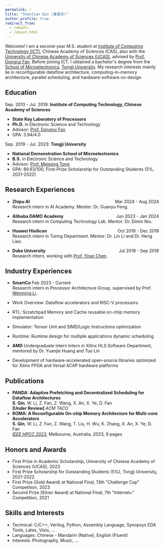 ```yaml
---
permalink: /
title: "Shantian Qin (秦善天)"
author_profile: true
redirect_from: 
  - /about/
  - /about.html
---
```


Welcome! I am a second-year M.S. student at [Institute of Computing Technology (ICT)](http://www.ict.ac.cn/), Chinese Academy of Sciences (CAS), also with the [University of Chinese Academy of Sciences (UCAS)](https://www.ucas.ac.cn/), advised by [Prof. Dongrui Fan](https://people.ucas.edu.cn/~fandongrui). Before joining ICT, I obtained a bachelor's degree from the [School of Microelectronics](https://acm.sjtu.edu.cn/home), [Tongji University](https://www.sjtu.edu.cn/). My research interests mainly lie in reconfigurable dataflow architecture, computing-in-memory architecture, parallel scheduling, and hardware-software co-design.

## Education
Sep. 2013 - Jul. 2019: **Institute of Computing Technology, Chinese Academy of Sciences**
* **State Key Laboratory of Processors**
* **Ph.D.** in Electronic Science and Technology
* Advisor: [Prof. Dongrui Fan]([https://see-en.tongji.edu.cn/info/1014/1701.htm](https://people.ucas.ac.cn/~fandongrui))
* GPA: 3.94/4.0

Sep. 2019 - Jul. 2023: **Tongji University**
* **National Demonstration School of Microelectronics**
* **B.S.** in Electronic Science and Technology 
* Advisor: [Prof. Meisong Tong](https://see-en.tongji.edu.cn/info/1014/1701.htm)
* GPA: 89.63/100, First-Prize Scholarship for Outstanding Students (5%, 2021-2022)

## Research Experiences
* **Zhipu AI**<span style="float:right;">Mar 2024 - Aug 2024 </span>  
Research intern in AI Academy. Mentor: Dr. Guanyu Feng. 

* **Alibaba DAMO Academy**<span style="float:right;">Jun 2023 - Jan 2024 </span>  
Research intern in Computing Technology Lab. Mentor: Dr. Dimin Niu.

* **Huawei Hisilicon**<span style="float:right;">Oct 2019 - Dec 2019 </span>  
Research intern in Turing Department. Mentor: Dr. Lin Li and Dr. Heng Liao.

* **Duke University**<span style="float:right;">Jul 2019 - Sep 2019 </span>  
Research intern, working with [Prof. Yiran Chen](https://ece.duke.edu/faculty/yiran-chen). 

<!-- * **Zhipu AI** Mar 2024 - Aug 2024   
    Research intern in AI Academy. Mentor: Dr. Guanyu Feng. 
* **Alibaba DAMO Academy**  
    Research intern in Computing Technology Lab. Mentor: Dr. Dimin Niu. Jun 2023 - Jan 2024. -->
<!-- * **Huawei Hisilicon**  
    Research intern in Turing Department. Mentor: Dr. Lin Li and Dr. Heng Liao. Oct 2019 - Dec 2019. -->
<!-- * **Duke University**  
    Research intern, working with [Prof. Yiran Chen](https://ece.duke.edu/faculty/yiran-chen). Jul 2019 - Sep 2019.  -->

## Industry Experiences
* **SmartCo**  Feb 2023 - Current </span>  
Research intern in Processor Architecture Group, supervised by Prof. [Wenming Li](https://people.ucas.edu.cn/~liwenming).
* Work Overview: Dataflow accelerators and RISC-V processors
* RTL: Scratchpad Memory and Cache reusable on-chip memory implementation
* Simulator: Tensor Unit and SIMD/Logic Instructions optimization
* Runtime: Runtime design for multiple applications dynamic scheduling 

* **AMD**  Undergraduate Intern
Intern in Xilinx HLS Software Department, mentored by Dr. Yuanjie Huang and Tuo Lin
* Development of hardware-accelerated open-source libraries optimized for Xilinx FPGA and Versal ACAP hardware platforms 

<!-- * **SmartCo** Feb 2023 - Current
    Research intern in Turing Department. Mentor: Dr. Lin Li and Dr. Heng Liao. Oct 2019 - Dec 2019. -->
<!-- * **Duke University**  
    Research intern in Dataflow Processors, supervised by Prof. [Wenming Li](https://people.ucas.edu.cn/~liwenming). Undergraduate  -->

## Publications
* **PANDA: Adaptive Prefetching and Decentralized Scheduling for Dataflow Architectures**\
    **S. Qin**, W. Li, Z. Fan, Z. Wang, X. An, X. Ye, D. Fan\
    **[Under Review]** *ACM TACO*
* **ROMA: A Reconfigurable On-chip Memory Architecture for Multi-core Accelerators**\
    **S. Qin**, W. Li, Z. Fan, Z. Wang, T. Liu, H. Wu, K. Zhang, X. An, X. Ye, D. Fan\
    *[IEEE HPCC 2023]((https://ieeexplore.ieee.org/document/10466951))*, Melbourne, Australia, 2023, 9 pages

## Honors and Awards
* First Prize in Academic Scholarship, University of Chinese Academy of Sciences (UCAS), 2023
* First Prize Scholarship for Outstanding Students (5\%), Tongji University, 2021-2022
* First Prize (Gold Award) at National Final, 13th "Challenge Cup" Competition, 2023
* Second Prize (Silver Award) at National Final, 7th "Internet+" Competition, 2021
  
## Skills and Interests
* Technical: C/C++, Verilog, Python, Assembly Language, Synopsys EDA Tools, Latex, Visio, ...
* Languages: Chinese - Mandarin (Native), English (Fluent)
* Interests: Photography, Music, ...

